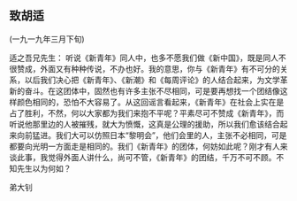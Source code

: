 ## 致胡适

(一九一九年三月下旬)

适之吾兄先生：
听说《新青年》同人中，也多不愿我们做《新中国》，既是同人不很赞成，外面又有种种传说，不办也好。我的意思，你与《新青年》有不可分的关系，以后我们决心把《新青年》、《新潮》和《每周评论》的人结合起来，为文学革新的奋斗。在这团体中，固然也有许多主张不尽相同，可是要再想找一个团结像这样颜色相同的，恐怕不大容易了。从这回谣言看起来，《新青年》在社会上实在是占了胜利，不然，何以大家都为我们来抱不平呢？平素尽可不赞成《新青年》，而听说他那里边的人被摧残，就大为愤慨，这真是公理的援助，所以我们愈该结合起来向前猛进。我们大可以仿照日本“黎明会”，他们会里的人，主张不必相同，可是都要向光明一方面走是相同的。我们《新青年》的团体，何妨如此呢？刚才有人来谈此事，我觉得外面人讲什么，尚可不管，《新青年》的团结，千万不可不顾。不知先生以为何如？

弟大钊

